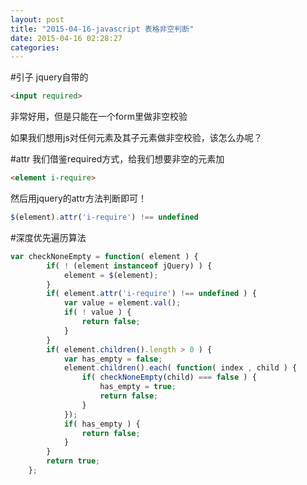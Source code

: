 ```yaml
---
layout: post
title: "2015-04-16-javascript 表格非空判断"
date: 2015-04-16 02:28:27
categories: 
---
```

#引子
jquery自带的
```html
<input required>
```
非常好用，但是只能在一个form里做非空校验

如果我们想用js对任何元素及其子元素做非空校验，该怎么办呢？

#attr
我们借鉴required方式，给我们想要非空的元素加
```html
<element i-require>
```
然后用jquery的attr方法判断即可！
```javascript
$(element).attr('i-require') !== undefined
```

#深度优先遍历算法
```javascript
var checkNoneEmpty = function( element ) {
        if( ! (element instanceof jQuery) ) {
            element = $(element);
        }
        if( element.attr('i-require') !== undefined ) {
            var value = element.val();
            if( ! value ) {
                return false;
            }
        }
        if( element.children().length > 0 ) {
            var has_empty = false;
            element.children().each( function( index , child ) {
                if( checkNoneEmpty(child) === false ) {
                    has_empty = true;
                    return false;
                }
            });
            if( has_empty ) {
                return false;
            }
        }
        return true;
    };
```